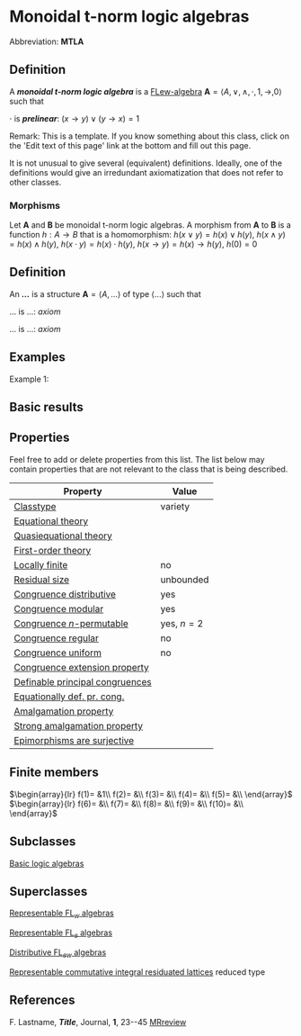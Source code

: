 # Monoidal t-norm logic algebras

Abbreviation: **MTLA**

## Definition
A ***monoidal t-norm logic algebra*** is a [FLew-algebra](flew-algebras.md) $\mathbf{A}=\langle A, \vee, \wedge, \cdot, 1, \to, 0\rangle$ such that

$\cdot$ is ***prelinear***:  $(x\to y)\vee (y\to x)=1$

Remark: This is a template.
If you know something about this class, click on the 'Edit text of this page' link at the bottom and fill out this page.

It is not unusual to give several (equivalent) definitions. Ideally, one of the definitions would give an irredundant axiomatization that does not refer to other classes.

### Morphisms
Let $\mathbf{A}$ and $\mathbf{B}$ be monoidal t-norm logic algebras. A morphism from $\mathbf{A}$ to $\mathbf{B}$ is a function $h:A\rightarrow B$ that is a homomorphism: 
$h(x \vee y)=h(x) \vee h(y)$,
$h(x \wedge y)=h(x) \wedge h(y)$,
$h(x \cdot y)=h(x) \cdot h(y)$,
$h(x \to y)=h(x) \to h(y)$,
$h(0)=0$

## Definition
An ***...*** is a structure $\mathbf{A}=\langle A,...\rangle$ of type $\langle
...\rangle$ such that

$...$ is ...:  $axiom$
  
$...$ is ...:  $axiom$

## Examples
Example 1: 

## Basic results


## Properties
Feel free to add or delete properties from this list. The list below may contain properties that are not relevant to the class that is being described.



|Property|Value|
|---|---|
|[Classtype](classtype.md)                        |variety  |
|[Equational theory](equational_theory.md)                | |
|[Quasiequational theory](quasiequational_theory.md)           | |
|[First-order theory](first-order_theory.md)               | |
|[Locally finite](locally_finite.md)                   |no |
|[Residual size](residual_size.md)                    |unbounded |
|[Congruence distributive](congruence_distributive.md)          |yes |
|[Congruence modular](congruence_modular.md)               |yes |
|[Congruence $n$-permutable](congruence_$n$-permutable.md)        |yes, $n=2$ |
|[Congruence regular](congruence_regular.md)               |no |
|[Congruence uniform](congruence_uniform.md)               |no |
|[Congruence extension property](congruence_extension_property.md)    | |
|[Definable principal congruences](definable_principal_congruences.md)  | |
|[Equationally def. pr. cong.](equationally_def._pr._cong..md)      | |
|[Amalgamation property](amalgamation_property.md)            | |
|[Strong amalgamation property](strong_amalgamation_property.md)     | |
|[Epimorphisms are surjective](epimorphisms_are_surjective.md)      | |

## Finite members

$\begin{array}{lr}
  f(1)= &1\\
  f(2)= &\\
  f(3)= &\\
  f(4)= &\\
  f(5)= &\\
\end{array}$     
$\begin{array}{lr}
  f(6)= &\\
  f(7)= &\\
  f(8)= &\\
  f(9)= &\\
  f(10)= &\\
\end{array}$


## Subclasses
  [Basic logic algebras](basic_logic_algebras.md)


## Superclasses
  [Representable FL$_w$ algebras](representable_fl$_w$_algebras.md)

  [Representable FL$_e$ algebras](representable_fl$_e$_algebras.md)

  [Distributive FL$_{ew}$ algebras](distributive_fl$_{ew}$_algebras.md)

  [Representable commutative integral residuated lattices](representable_commutative_integral_residuated_lattices.md) reduced type


## References


F. Lastname, ***Title***, Journal, **1**, 23--45 [MRreview](mrreviews.md) 



